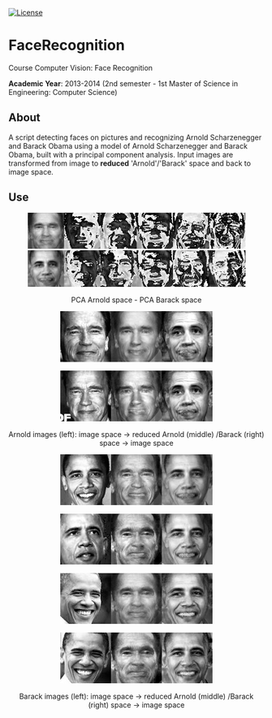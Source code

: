 [![License][s1]][li]

[s1]: https://img.shields.io/badge/licence-GPL%203.0-blue.svg
[li]: https://raw.githubusercontent.com/matt77hias/FaceRecognition/master/LICENSE.txt

# FaceRecognition
Course Computer Vision: Face Recognition

**Academic Year**: 2013-2014 (2nd semester - 1st Master of Science in Engineering: Computer Science)

## About
A script detecting faces on pictures and recognizing Arnold Scharzenegger and Barack Obama using a model of Arnold Scharzenegger and Barack Obama, built with a principal component analysis. Input images are transformed from image to **reduced** 'Arnold'/'Barack' space and back to image space.

## Use
<p align="center"><img src="https://github.com/matt77hias/FaceRecognition/blob/master/res/pca arnold.png" width="429"><img src="https://github.com/matt77hias/FaceRecognition/blob/master/res/pca barack.png" width="429"></p>
<p align="center">PCA Arnold space - PCA Barack space</p>

<p align="center"><img src="res/a0.png"></p>
<p align="center"><img src="res/a1.png"></p>
<p align="center">Arnold images (left): image space -> reduced Arnold (middle) /Barack (right) space -> image space</p>

<p align="center"><img src="res/b0.png"></p>
<p align="center"><img src="res/b1.png"></p>
<p align="center"><img src="res/b2.png"></p>
<p align="center"><img src="res/b3.png"></p>
<p align="center">Barack images (left): image space -> reduced Arnold (middle) /Barack (right) space -> image space</p>

